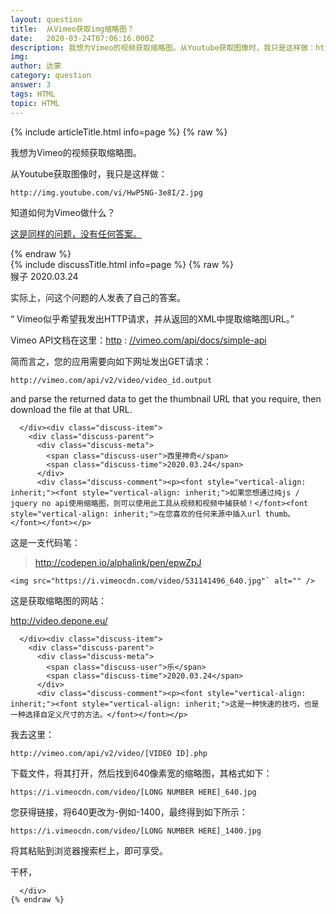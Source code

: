 ```yaml
---
layout: question
title:  从Vimeo获取img缩略图？
date:   2020-03-24T07:06:16.000Z
description: 我想为Vimeo的视频获取缩略图。从Youtube获取图像时，我只是这样做：http //img.youtube.com/vi/HwP5NG-3e...
img: 
author: 达蒙
category: question
answer: 3
tags: HTML
topic: HTML
---
```

<div class="article-root">
  <div class="article">
    {% include articleTitle.html info=page %}
    {% raw %}
    <div class="article-content"><p><font style="vertical-align: inherit;"><font style="vertical-align: inherit;">我想为Vimeo的视频获取缩略图。</font></font></p>

<p><font style="vertical-align: inherit;"><font style="vertical-align: inherit;">从Youtube获取图像时，我只是这样做：</font></font></p>

<pre><code>http://img.youtube.com/vi/HwP5NG-3e8I/2.jpg
</code></pre>

<p><font style="vertical-align: inherit;"><font style="vertical-align: inherit;">知道如何为Vimeo做什么？</font></font></p>

<p><a href="https://stackoverflow.com/questions/840765/thumbnails-from-the-vimeo-website-harder-than-youtube"><font style="vertical-align: inherit;"><font style="vertical-align: inherit;">这是同样的问题，没有任何答案。</font></font></a></p></div>
    {% endraw %}
  </div>

  <div class="discuss-wrapper">
    {% include discussTitle.html info=page %}
    {% raw %}
    <div class="discuss-item">
        <div class="discuss-parent">
          <div class="discuss-meta">
            <span class="discuss-user">猴子</span>
            <span class="discuss-time">2020.03.24</span>
          </div>
          <div class="discuss-comment"><p><font style="vertical-align: inherit;"><font style="vertical-align: inherit;">实际上，问这个问题的人发表了自己的答案。</font></font></p>

<p><font style="vertical-align: inherit;"><font style="vertical-align: inherit;">“ Vimeo似乎希望我发出HTTP请求，并从返回的XML中提取缩略图URL。”</font></font></p>

<p><font style="vertical-align: inherit;"><font style="vertical-align: inherit;">Vimeo API文档在这里：</font><a href="http://vimeo.com/api/docs/simple-api" rel="nofollow noreferrer"><font style="vertical-align: inherit;">http</font></a><font style="vertical-align: inherit;"> : </font></font><a href="http://vimeo.com/api/docs/simple-api" rel="nofollow noreferrer"><font style="vertical-align: inherit;"><font style="vertical-align: inherit;">//vimeo.com/api/docs/simple-api</font></font></a></p>

<p><font style="vertical-align: inherit;"><font style="vertical-align: inherit;">简而言之，您的应用需要向如下网址发出GET请求：</font></font></p>

<pre><code>http://vimeo.com/api/v2/video/video_id.output
</code></pre>

<p>and parse the returned data to get the thumbnail URL that you require, then download the file at that URL.</p></div>
        </div>
        
      </div><div class="discuss-item">
        <div class="discuss-parent">
          <div class="discuss-meta">
            <span class="discuss-user">西里神奇</span>
            <span class="discuss-time">2020.03.24</span>
          </div>
          <div class="discuss-comment"><p><font style="vertical-align: inherit;"><font style="vertical-align: inherit;">如果您想通过纯js​​ / jquery no api使用缩略图，则可以使用此工具从视频和视频中捕获帧！</font><font style="vertical-align: inherit;">在您喜欢的任何来源中插入url thumb。</font></font></p>

<p><font style="vertical-align: inherit;"><font style="vertical-align: inherit;">这是一支代码笔：</font></font></p>

<blockquote>
  <p><a href="http://codepen.io/alphalink/pen/epwZpJ"><font style="vertical-align: inherit;"><font style="vertical-align: inherit;">http://codepen.io/alphalink/pen/epwZpJ</font></font></a></p>
</blockquote>

<pre><code>&lt;img src="https://i.vimeocdn.com/video/531141496_640.jpg"` alt="" /&gt;
</code></pre>

<p><font style="vertical-align: inherit;"><font style="vertical-align: inherit;">这是获取缩略图的网站：</font></font></p>

<p><a href="http://video.depone.eu/"><font style="vertical-align: inherit;"><font style="vertical-align: inherit;">http://video.depone.eu/</font></font></a></p></div>
        </div>
        
      </div><div class="discuss-item">
        <div class="discuss-parent">
          <div class="discuss-meta">
            <span class="discuss-user">乐</span>
            <span class="discuss-time">2020.03.24</span>
          </div>
          <div class="discuss-comment"><p><font style="vertical-align: inherit;"><font style="vertical-align: inherit;">这是一种快速的技巧，也是一种选择自定义尺寸的方法。</font></font></p>

<p><font style="vertical-align: inherit;"><font style="vertical-align: inherit;">我去这里：</font></font></p>

<pre><code>http://vimeo.com/api/v2/video/[VIDEO ID].php
</code></pre>

<p><font style="vertical-align: inherit;"><font style="vertical-align: inherit;">下载文件，将其打开，然后找到640像素宽的缩略图，其格式如下：</font></font></p>

<pre><code>https://i.vimeocdn.com/video/[LONG NUMBER HERE]_640.jpg
</code></pre>

<p><font style="vertical-align: inherit;"><font style="vertical-align: inherit;">您获得链接，将640更改为-例如-1400，最终得到如下所示：</font></font></p>

<pre><code>https://i.vimeocdn.com/video/[LONG NUMBER HERE]_1400.jpg
</code></pre>

<p><font style="vertical-align: inherit;"><font style="vertical-align: inherit;">将其粘贴到浏览器搜索栏上，即可享受。</font></font></p>

<p><font style="vertical-align: inherit;"><font style="vertical-align: inherit;">干杯，</font></font></p></div>
        </div>
        
      </div>
    {% endraw %}
  </div>
<div>

